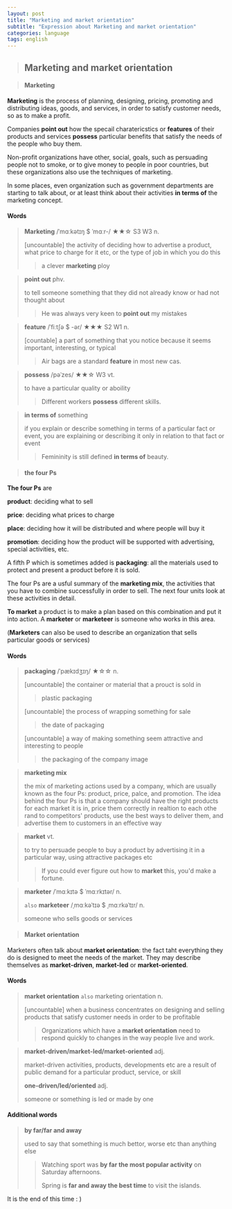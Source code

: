 ```yaml
---
layout: post
title: "Marketing and market orientation"
subtitle: "Expression about Marketing and market orientation"
categories: language
tags: english
---
```




> ## Marketing and market orientation

> #### Marketing

**Marketing** is the process of planning, designing, pricing, promoting and distributing ideas, goods, and services, in order to satisfy customer needs, so as to make a profit.

Companies **point out** how the specail charatericstics or **features** of their products and services **possess** particular benefits that satisfy the needs of the people who buy them.

Non-profit organizations have other, social, goals, such as persuading people not to smoke, or to give money to people in poor countries, but these organizations also use the techniques of marketing.

In some places, even organization such as government departments are starting to talk about, or at least think about their activities **in terms of** the marketing concept.



#### Words

> **Marketing** /ˈmɑːkətɪŋ $ ˈmɑːr-/  ★★☆ S3 W3 n.
>
> [uncountable] the activity of deciding how to advertise a product, what price to charge for it etc, or the type of job in which you do this
>
> > a clever **marketing** ploy



> **point out** phv.
>
> to tell someone something that they did not already know or had not thought about
>
> > He was always very keen to **point out** my mistakes



> **feature** /ˈfiːtʃə $ -ər/ ★★★ S2 W1 n.
>
> [countable] a part of something that you notice because it seems important, interesting, or typical
>
> > Air bags are a standard **feature** in most new cas.



> **possess** /pəˈzes/ ★★☆ W3 vt.
>
> to have a particular quality or aboility
>
> > Different workers **possess** different skills.



> **in terms of** something
>
> if you explain or describe something in terms of a particular fact or event, you are explaining or describing it only in relation to that fact or event
>
> > Femininity is still defined **in terms of** beauty.



> #### the four Ps

**The four Ps** are

**product**: deciding what to sell

**price**: deciding what prices to charge

**place**: deciding how it will be distributed and where people will buy it

**promotion**: deciding how the product will be supported with advertising, special activities, etc.

A fifth P which is sometimes added is **packaging**: all the materials used to protect and present a product before it is sold.

The four Ps are a usful summary of the **marketing mix**, the activities that you have to combine successfully in order to sell. The next four units look at these activities in detail.

**To market** a product is to make a plan based on this combination and put it into action. A **marketer** or **marketeer** is someone who works in this area.

(**Marketers** can also be used to describe an organization that sells particular goods or services)



#### Words

> **packaging** /ˈpækɪdʒɪŋ/ ★☆☆ n.
>
> [uncountable] the container or material that a prouct is sold in
>
> > plastic packaging
>
> [uncountable] the process of wrapping something for sale
>
> > the date of packaging
>
> [uncountable] a way of making something seem attractive and interesting to people
>
> > the packaging of the company image



> **marketing mix**
>
> the mix of marketing actions used by a company, which are usually known as the four Ps: product, price, palce, and promotion. The idea behind the four Ps is that a company should have the right products for each market it is in, price them correctly in realtion to each othe rand to competitors' products, use the best ways to deliver them, and advertise them to customers in an effective way



> **market** vt.
>
> to try to persuade people to buy a product by advertising it in a particular way, using attractive packages etc
>
> > If you could ever figure out how to **market** this, you'd make a fortune.



> **marketer** /ˈmɑːkɪtə $ ˈmɑːrkɪtər/ n.
>
> `also` **marketeer** /ˌmɑːkəˈtɪə $ ˌmɑːrkəˈtɪr/ n. 
>
> someone who sells goods or services



> #### Market orientation

Marketers often talk about **market orientation**: the fact taht everything they do is designed to meet the needs of the market. They may describe themselves as **market-driven**, **market-led** or **market-oriented**.



#### Words

> **market orientation** `also` marketing orientation n.
>
> [uncountable] when a business concentrates on designing and selling products that satisfy customer needs in order to be profitable
>
> > Organizations which have a **market orientation** need to respond quickly to changes in the way people live and work.



> **market-driven/market-led/market-oriented** adj.
>
> market-driven activities, products, developments etc are a result of public demand for a particular product, service, or skill
>
> **one-driven/led/oriented** adj.
>
> someone or something is led or made by one



#### Additional words

> **by far/far and away**
>
> used to say that something is much bettor, worse etc than anything else
>
> > Watching sport was **by far the most popular activity** on Saturday afternoons.
> >
> > Spring is **far and away the best time** to visit the islands.



It is the end of this time : )